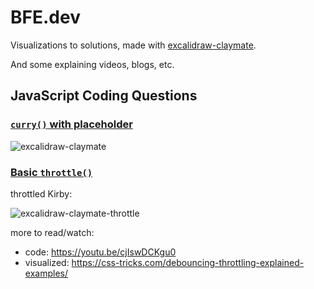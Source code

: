 # BFE.dev

Visualizations to solutions, made with [excalidraw-claymate](https://github.com/dai-shi/excalidraw-claymate).

And some explaining videos, blogs, etc.

## JavaScript Coding Questions

### [`curry()` with placeholder](https://bigfrontend.dev/problem/implement-curry-with-placeholder)

![excalidraw-claymate](https://github.com/yuleicul/bfe.dev/assets/27288153/2e0e14a4-fd79-48da-bea5-0c73a01e9aea)

### [Basic `throttle()`](https://bigfrontend.dev/problem/implement-basic-throttle)

throttled Kirby:
    
![excalidraw-claymate-throttle](https://github.com/yuleicul/bfe.dev/assets/27288153/72bdc0f5-3bf5-49f1-883d-7a79956b5b4e)

more to read/watch:
- code: https://youtu.be/cjIswDCKgu0
- visualized: https://css-tricks.com/debouncing-throttling-explained-examples/

